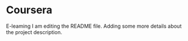 # Coursera
E-leaming
I am editing the README file. Adding some more details about the project description.
